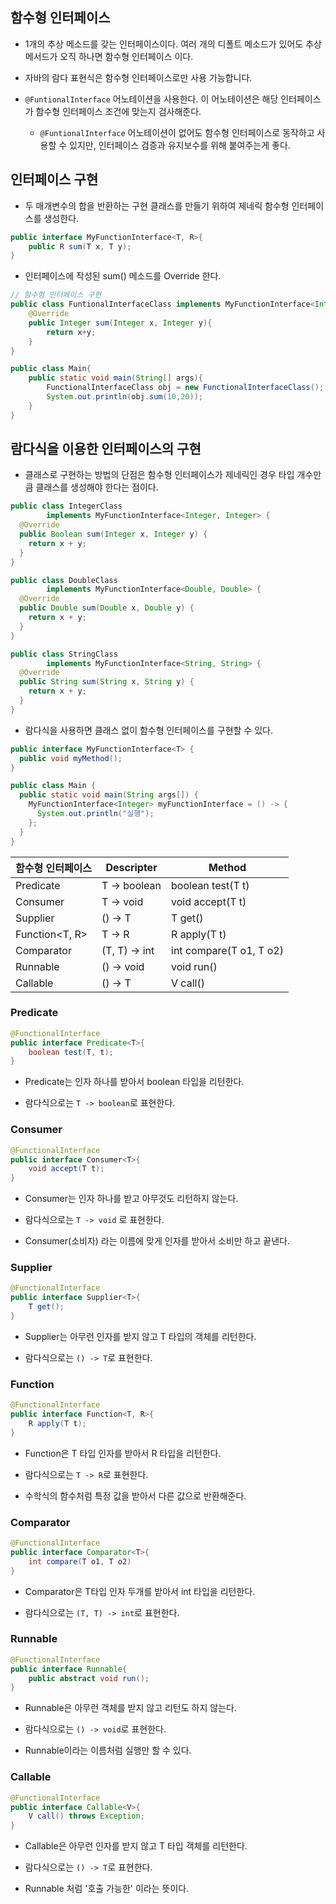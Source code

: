 ## 함수형 인터페이스

* 1개의 추상 메소드를 갖는 인터페이스이다. 여러 개의 디폴트 메소드가 있어도 추상 메서드가 오직 하나면 함수형 인터페이스 이다.

* 자바의 람다 표현식은 함수형 인터페이스로만 사용 가능합니다.

* `@FuntionalInterface` 어노테이션을 사용한다. 이 어노테이션은 해당 인터페이스가 함수형 인터페이스 조건에 맞는지 검사해준다.

    * `@FuntionalInterface` 어노테이션이 없어도 함수형 인터페이스로 동작하고 사용할 수 있지만, 인터페이스 검증과 유지보수를 위해 붙여주는게 좋다.

## 인터페이스 구현

* 두 매개변수의 합을 반환하는 구현 클래스를 만들기 위하여 제네릭 함수형 인터페이스를 생성한다.

```java
public interface MyFunctionInterface<T, R>{
    public R sum(T x, T y);
}
```

* 인터페이스에 작성된 sum() 메소드를 Override 한다.

```java
// 함수형 인터페이스 구현
public class FuntionalInterfaceClass implements MyFunctionInterface<Integer, Integer>{
    @Override
    public Integer sum(Integer x, Integer y){
        return x+y;
    }
}

public class Main{
    public static void main(String[] args){
        FunctionalInterfaceClass obj = new FunctionalInterfaceClass();
        System.out.println(obj.sum(10,20));
    }
}
```

## 람다식을 이용한 인터페이스의 구현

* 클래스로 구현하는 방법의 단점은 함수형 인터페이스가 제네릭인 경우 타입 개수만큼 클래스를 생성해야 한다는 점이다.

```java
public class IntegerClass
        implements MyFunctionInterface<Integer, Integer> {
  @Override
  public Boolean sum(Integer x, Integer y) {
    return x + y;
  }
}

public class DoubleClass
        implements MyFunctionInterface<Double, Double> {
  @Override
  public Double sum(Double x, Double y) {
    return x + y;
  }
}

public class StringClass
        implements MyFunctionInterface<String, String> {
  @Override
  public String sum(String x, String y) {
    return x + y;
  }
}
```

* 람다식을 사용하면 클래스 없이 함수형 인터페이스를 구현할 수 있다.

```java
public interface MyFunctionInterface<T> {
  public void myMethod();
}

public class Main {
  public static void main(String args[]) {
    MyFunctionInterface<Integer> myFunctionInterface = () -> {
      System.out.println("실행");
    };
  }
}
```


|함수형 인터페이스|Descripter|Method|
|------|-----|------|
|Predicate|T -> boolean|boolean test(T t)|
|Consumer|T -> void|void accept(T t)|
|Supplier|() -> T|T get()|
|Function<T, R>|T -> R|R apply(T t)|
|Comparator|(T, T) -> int|int compare(T o1, T o2)|
|Runnable|() -> void|void run()|
|Callable|() -> T|V call()|

### Predicate

```java
@FunctionalInterface
public interface Predicate<T>{
    boolean test(T, t);
}
```

* Predicate는 인자 하나를 받아서 boolean 타입을 리턴한다.

* 람다식으로는 `T -> boolean`로 표현한다.

### Consumer

```java
@FunctionalInterface
public interface Consumer<T>{
    void accept(T t);
}
```

* Consumer는 인자 하나를 받고 아무것도 리턴하지 않는다.

* 람다식으로는 `T -> void` 로 표현한다.

* Consumer(소비자) 라는 이름에 맞게 인자를 받아서 소비만 하고 끝낸다.

### Supplier

```java
@FunctionalInterface
public interface Supplier<T>{
    T get();
}
```

* Supplier는 아무런 인자를 받지 않고 T 타입의 객체를 리턴한다.

* 람다식으로는 `() -> T`로 표현한다.

### Function

```java
@FunctionalInterface
public interface Function<T, R>{
    R apply(T t);
}
```

* Function은 T 타입 인자를 받아서 R 타입을 리턴한다.

* 람다식으로는 `T -> R`로 표현한다.

* 수학식의 함수처럼 특정 값을 받아서 다른 값으로 반환해준다.

### Comparator

```java
@FunctionalInterface
public interface Comparator<T>{
    int compare(T o1, T o2)
}
```

* Comparator은 T타입 인자 두개를 받아서 int 타입을 리턴한다.

* 람다식으로는 `(T, T) -> int`로 표현한다.

### Runnable

```java
@FunctionalInterface
public interface Runnable{
    public abstract void run();
}
```

* Runnable은 아무런 객체를 받지 않고 리턴도 하지 않는다.

* 람다식으로는 `() -> void`로 표현한다.

* Runnable이라는 이름처럼 실행만 할 수 있다.

### Callable

```java
@FunctionalInterface
public interface Callable<V>{
    V call() throws Exception;
}
```

* Callable은 아무런 인자를 받지 않고 T 타입 객체를 리턴한다.

* 람다식으로는 `() -> T`로 표현한다.

* Runnable 처럼 '호출 가능한' 이라는 뜻이다.